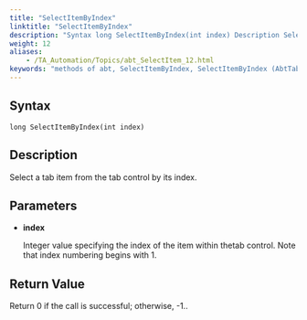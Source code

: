 ```yaml
--- 
title: "SelectItemByIndex"
linktitle: "SelectItemByIndex"
description: "Syntax long SelectItemByIndex(int index) Description Select a tab item from the tab control by its index. Parameters index Integer value specifying the index of the item within the tab control. Note ..."
weight: 12
aliases: 
    - /TA_Automation/Topics/abt_SelectItem_12.html
keywords: "methods of abt, SelectItemByIndex, SelectItemByIndex (AbtTab), AbtTab, selectitembyindex, abttab selectitembyindex, select tab item by index"
---
```


## Syntax

`long SelectItemByIndex(int index)`

## Description

Select a tab item from the tab control by its index.

## Parameters

-   **index**

    Integer value specifying the index of the item within thetab control. Note that index numbering begins with 1.


## Return Value

Return 0 if the call is successful; otherwise, -1..




